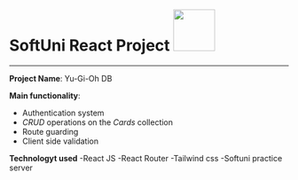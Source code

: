 # SoftUni React Project <img src="https://camo.githubusercontent.com/48d099290b4cb2d7937bcd96e8497cf1845b54a810a6432c70cf944b60b40c77/68747470733a2f2f7261776769742e636f6d2f676f72616e67616a69632f72656163742d69636f6e732f6d61737465722f72656163742d69636f6e732e737667"  width="75" height="75">
---

**Project Name**: Yu-Gi-Oh DB

**Main functionality**:  
- Authentication system
- *CRUD* operations on the *Cards* collection
-  Route guarding
-  Client side validation

**Technologyt used**
-React JS
-React Router
-Tailwind css
-Softuni practice server

